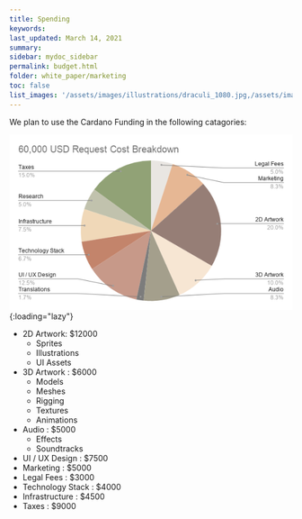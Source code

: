 ```yaml
---
title: Spending
keywords: 
last_updated: March 14, 2021
summary: 
sidebar: mydoc_sidebar
permalink: budget.html
folder: white_paper/marketing
toc: false
list_images: '/assets/images/illustrations/draculi_1080.jpg,/assets/images/illustrations/laurence_the_duelist_1080.jpg,/assets/images/illustrations/iscara_the_ten_thousand_guns_1080.jpg,/assets/images/illustrations/alpha_draculi_1080.jpg'
---
```


We plan to use the Cardano Funding in the following catagories:

![Budget](/assets/images/budget.png){:loading="lazy"}

- 2D Artwork: $12000
    - Sprites
    - Illustrations
    - UI Assets
- 3D Artwork : $6000
    - Models
    - Meshes
    - Rigging
    - Textures
    - Animations
- Audio : $5000
    - Effects
    - Soundtracks
- UI / UX Design : $7500
- Marketing : $5000
- Legal Fees : $3000
- Technology Stack : $4000
- Infrastructure : $4500
- Taxes : $9000
